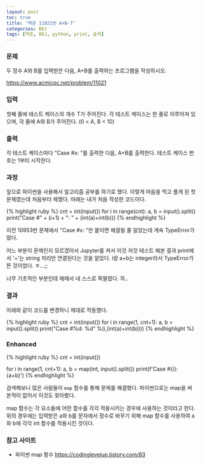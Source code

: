 ```yaml
---
layout: post
toc: true
title: "백준 11021번 A+B-7"
categories: BOJ
tags: [백준, BOJ, python, print, 출력]
---
```


### 문제
두 정수 A와 B를 입력받은 다음, A+B를 출력하는 프로그램을 작성하시오.

https://www.acmicpc.net/problem/11021

### 입력
첫째 줄에 테스트 케이스의 개수 T가 주어진다.
각 테스트 케이스는 한 줄로 이루어져 있으며, 각 줄에 A와 B가 주어진다. (0 < A, B < 10)

### 출력
각 테스트 케이스마다 "Case #x: "를 출력한 다음, A+B를 출력한다. 테스트 케이스 번호는 1부터 시작한다.

### 과정
앞으로 파이썬을 사용해서 알고리즘 공부를 하기로 했다. 이렇게 마음을 먹고 풀게 된 첫 문제였는데 처음부터 헤맸다. 아래는 내가 처음 작성한 코드이다.

{% highlight ruby %}
cnt = int(input())
for i in range(cnt):
    a, b = input().split()
    print("Case #" + (i+1) + ": " + (int(a)+int(b)))
{% endhighlight %}

이전 10953번 문제에서 "Case #x: "만 붙이면 해결될 줄 알았는데 계속 TypeError가 떴다.

어느 부분이 문제인지 모르겠어서 Jupyter를 켜서 이것 저것 테스트 해본 결과 print에서 '+'는 string 끼리만 연결된다는 것을 알았다. i랑 a+b는 integer라서 TypeError가 뜬 것이었다. ㅎ...;;

너무 기초적인 부분인데 헤매서 내 스스로 쪽팔렸다. 하..

### 결과
아래와 같이 코드를 변경하니 제대로 작동했다.

{% highlight ruby %}
cnt = int(input())
for i in range(1, cnt+1):
    a, b = input().split()
    print("Case #%d: %d" %(i,(int(a)+int(b))))
{% endhighlight %}

### Enhanced
{% highlight ruby %}
cnt = int(input())

for i in range(1, cnt+1):
    a, b = map(int, input().split())
    print(f'Case #{i}: {a+b}')
{% endhighlight %}

검색해보니 많은 사람들이 `map` 함수를 통해 문제를 해결했다. 파이썬으로는 map을 써본적이 없어서 이것도 찾아봤다.

map 함수는 각 요소들에 어떤 함수를 각각 적용시키는 경우에 사용하는 것이라고 한다.
위의 경우에는 입력받은 a와 b를 문자에서 정수로 바꾸기 위해 map 함수를 사용하여 a와 b에 각각 int 함수를 적용시킨 것이다.

### 참고 사이트

- 파이썬 map 함수 https://codinglevelup.tistory.com/83
